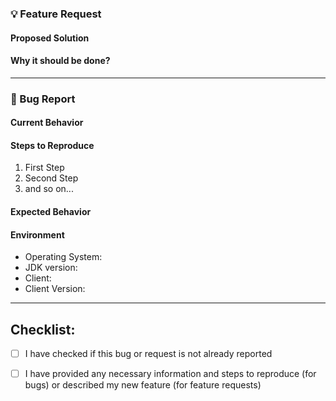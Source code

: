 ### 💡 Feature Request

<!--- Delete section if it's not relevant for your issue -->

#### Proposed Solution

<!--- A clear and concise description of what you want to happen -->

#### Why it should be done?
<!--- Explain why this issue or feature request is important -->

---

### 🐞 Bug Report

<!--- Delete section that is not relevant for your issue -->
#### Current Behavior
<!--- A clear and concise description of current behavior -->

#### Steps to Reproduce
<!--- Steps to reproduce the behavior -->

1. First Step
2. Second Step
3. and so on...

#### Expected Behavior
<!--- A clear and concise description of your expectations -->

#### Environment
<!--- Information about your environment -->

- Operating System:
- JDK version:
- Client:
- Client Version:

---

## Checklist:

<!--- Mark with X tasks that were done: [x] -->

- [ ] I have checked if this bug or request is not already reported
- [ ] I have provided any necessary information and steps to reproduce (for bugs) or described my new feature (for
  feature requests)

